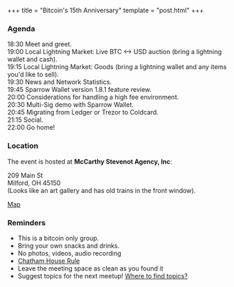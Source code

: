 +++
title = "Bitcoin's 15th Anniversary"
template = "post.html"
+++


### Agenda

18:30 Meet and greet.  
19:00 Local Lightning Market: Live BTC <-> USD auction (bring a lightning wallet and cash).  
19:15 Local Lightning Market: Goods (bring a lightning wallet and any items you'd like to sell).  
19:30 News and Network Statistics.  
19:45 Sparrow Wallet version 1.8.1 feature review.  
20:00 Considerations for handling a high fee environment.  
20:30 Multi-Sig demo with Sparrow Wallet.  
20:45 Migrating from Ledger or Trezor to Coldcard.  
21:15 Social.  
22:00 Go home!  

### Location

The event is hosted at **McCarthy Stevenot Agency, Inc**:

209 Main St  
Milford, OH 45150  
(Looks like an art gallery and has old trains in the front window).  

[Map](https://www.google.com/maps/place/McCarthy+Stevenot+Agency,+Inc./@39.1741388,-84.2966441,17z/data=!4m12!1m6!3m5!1s0x884053ded069cfdf:0xa6db0edc78b578da!2sMcCarthy+Stevenot+Agency,+Inc.!8m2!3d39.1741282!4d-84.295781!3m4!1s0x884053ded069cfdf:0xa6db0edc78b578da!8m2!3d39.1741282!4d-84.295781)


### Reminders

- This is a bitcoin only group.
- Bring your own snacks and drinks.
- No photos, videos, audio recording
- [Chatham House Rule](https://www.chathamhouse.org/about-us/chatham-house-rule)
- Leave the meeting space as clean as you found it
- Suggest topics for the next meetup! [Where to find topics?](/about/find-topics)





